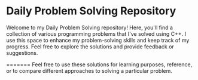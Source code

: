 # Daily Problem Solving Repository

Welcome to my Daily Problem Solving repository! Here, you'll find a collection of various programming problems that I've solved using C++. I use this space to enhance my problem-solving skills and keep track of my progress. Feel free to explore the solutions and provide feedback or suggestions.


=======
Feel free to use these solutions for learning purposes, reference, or to compare different approaches to solving a particular problem.


